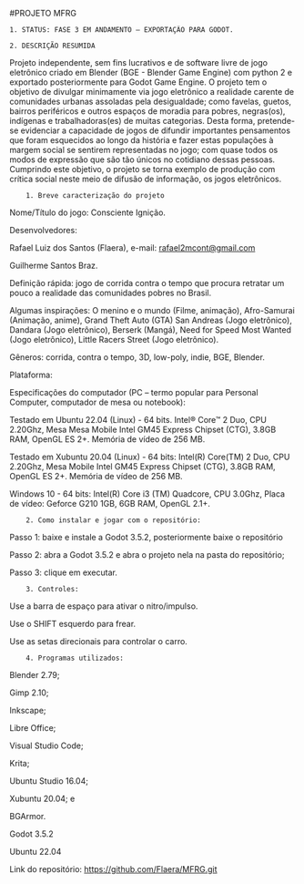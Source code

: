 #PROJETO MFRG

    1. STATUS: FASE 3 EM ANDAMENTO – EXPORTAÇÃO PARA GODOT.
       
    2. DESCRIÇÃO RESUMIDA

Projeto independente, sem fins lucrativos e de software livre de jogo eletrônico criado em Blender (BGE - Blender Game Engine) com python 2 e exportado posteriormente para Godot Game Engine.
O projeto tem o objetivo de divulgar minimamente via jogo eletrônico a realidade carente de comunidades urbanas assoladas pela desigualdade; como favelas, guetos, bairros periféricos e outros espaços de moradia para pobres, negras(os), indígenas e trabalhadoras(es) de muitas categorias. 
Desta forma, pretende-se evidenciar a capacidade de jogos de difundir importantes pensamentos que foram esquecidos ao longo da história e fazer estas populações à margem social se sentirem representadas no jogo; com quase todos os modos de expressão que são tão únicos no cotidiano dessas pessoas. Cumprindo este objetivo, o projeto se torna exemplo de produção com crítica social neste meio de difusão de informação, os jogos eletrônicos.
       
        1. Breve caracterização do projeto

Nome/Título do jogo: Consciente Ignição.

Desenvolvedores:

Rafael Luiz dos Santos (Flaera), e-mail: rafael2mcont@gmail.com

Guilherme Santos Braz.

Definição rápida: jogo de corrida contra o tempo que procura retratar um pouco a realidade das comunidades pobres no Brasil.

Algumas inspirações: O menino e o mundo (Filme, animação), Afro-Samurai (Animação, anime), Grand Theft Auto (GTA) San Andreas (Jogo eletrônico), Dandara (Jogo eletrônico), Berserk (Mangá), Need for Speed Most Wanted (Jogo eletrônico), Little Racers Street (Jogo eletrônico).

Gêneros: corrida, contra o tempo, 3D, low-poly, indie, BGE, Blender.

Plataforma:

Especificações do computador (PC – termo popular para Personal Computer, computador de mesa ou notebook):

Testado em Ubuntu 22.04 (Linux) - 64 bits. Intel® Core™  2 Duo, CPU 2.20Ghz, Mesa Mesa Mobile Intel GM45 Express Chipset (CTG), 3.8GB RAM, OpenGL ES 2+. Memória de vídeo de 256 MB.

Testado em Xubuntu 20.04 (Linux) - 64 bits: Intel(R) Core(TM) 2 Duo, CPU 2.20Ghz, Mesa Mobile Intel GM45 Express Chipset (CTG), 3.8GB RAM, OpenGL ES 2+. Memória de vídeo de 256 MB.

Windows 10 - 64 bits:  Intel(R) Core i3 (TM) Quadcore, CPU 3.0Ghz, Placa de vídeo: Geforce G210 1GB, 6GB RAM, OpenGL 2.1+.

        2. Como instalar e jogar com o repositório:
       
Passo 1: baixe e instale a Godot 3.5.2, posteriormente baixe o repositório

Passo 2: abra a Godot 3.5.2 e abra o projeto nela na pasta do repositório;

Passo 3: clique em executar.

        3. Controles:
       
Use a barra de espaço para ativar o nitro/impulso.

Use o SHIFT esquerdo para frear.

Use as setas direcionais para controlar o carro.
       
        4. Programas utilizados:
       
Blender 2.79;

Gimp 2.10;

Inkscape;

Libre Office;

Visual Studio Code;

Krita;

Ubuntu Studio 16.04;

Xubuntu 20.04; e

BGArmor.

Godot 3.5.2

Ubuntu 22.04

Link do repositório: https://github.com/Flaera/MFRG.git
